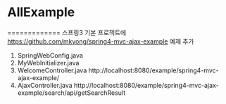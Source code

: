 # AllExample
=============
스프링3 기본 프로젝트에
https://github.com/mkyong/spring4-mvc-ajax-example 
예제 추가

1. SpringWebConfig.java
2. MyWebInitializer.java
3. WelcomeController.java
http://localhost:8080/example/spring4-mvc-ajax-example/
4. AjaxController.java
http://localhost:8080/example/spring4-mvc-ajax-example/search/api/getSearchResult